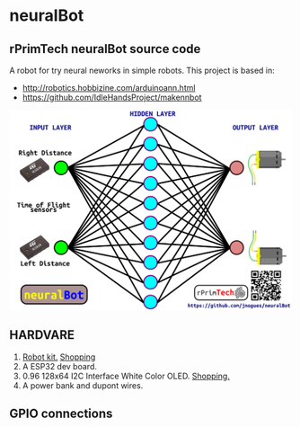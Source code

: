 # neuralBot
## rPrimTech neuralBot source code

A robot for try neural neworks in simple robots. 
This project is based in:

  * http://robotics.hobbizine.com/arduinoann.html
  * https://github.com/IdleHandsProject/makennbot
  

![AltText](https://github.com/jnogues/neuralBot/blob/master/images/poster1.png)  

## HARDVARE

1. [Robot kit.](http://www.mantech.co.za/datasheets/products/FT-MC-002-KIT.pdf) [Shopping](https://www.amazon.es/Feetech-FT-MC-002-SMC-Aluminum-Vehicle-FT-SMC-2CH/dp/B06XZC2XDV)
2. A ESP32 dev board.
3. 0.96 128x64 I2C Interface White Color OLED. [Shopping.](http://www.dx.com/s/0.96+128x64+I2C+Interface+White+Color+OLED?cateId=0&cateName=All%20Categories)
4. A power bank and dupont wires.

## GPIO connections




